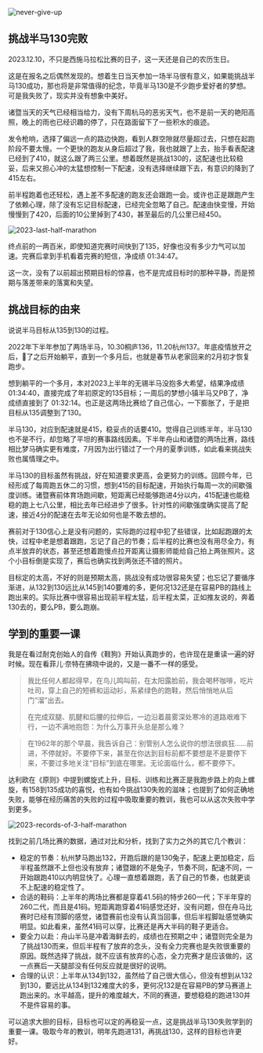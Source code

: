 
![never-give-up](https://circle-index.oss-cn-hangzhou.aliyuncs.com/half-marathon-challenge.png)

## 挑战半马130完败

2023.12.10，不只是西施马拉松比赛的日子，这一天还是自己的农历生日。

这是在报名之后偶然发现的。想着生日当天参加一场半马很有意义，如果能挑战半马130成功，那也将是非常值得的纪念，毕竟半马130是不少跑步爱好者的梦想。可是我失败了，现实并没有想象中美好。

诸暨当天的天气已经相当给力，没有下周杭马的恶劣天气，也不是前一天的艳阳高照，晚上的雨也已经识趣的停了，只在路面留下了一些积水的痕迹。

发令枪响，选择了偏远一点的路边快跑，看到人群空隙就尽量超过去，只想在起跑阶段不要太慢。一个更快的跑友从身后超过了我，我也就跟了上去，抬手看表配速已经到了410，就这么跟了两三公里。想着既然是挑战130的，这配速也比较稳妥，后来又担心冲的太猛想控制一下配速，没有选择继续跟下去，有意识的降到了415左右。

前半程跑着也还轻松，遇上差不多配速的跑友还会跟跑一会。或许也正是跟跑产生了依赖心理，除了没有忘记目标配速，已经完全忽略了自己。配速由快变慢，开始慢慢到了420，后面的10公里掉到了430，甚至最后的几公里已经450。

![2023-last-half-marathon](https://circle-index.oss-cn-hangzhou.aliyuncs.com/2023-last-half-marathon.png)

终点前的一两百米，即使知道完赛时间快到了135，好像也没有多少力气可以加速。完赛后拿到手机看着完赛的短信，净成绩 01:34:47。

这一次，没有了以前超出预期目标的惊喜，也不是完成目标时的那种平静，而是预期与落差带来的落寞和失望。

## 挑战目标的由来

说说半马目标从135到130的过程。

2022年下半年参加了两场半马，10.30桐庐136，11.20杭州137。年底疫情放开之后，🐑了之后开始躺平，直到一个多月后，也就是春节从老家回来的2月初才恢复跑步。

想到躺平的一个多月，本对2023上半年的无锡半马没抱多大希望，结果净成绩 01:34:40，直接完成了年初原定的135目标；一周后的梦想小镇半马又PB了，净成绩直接到了 01:32:14。也正是这两场比赛给了自己信心，一下膨胀了，于是把目标从135调整到了130。

半马130，对应到配速就是415，稳妥点的话要410。觉得自己训练半年，半马130也不是不行，却忽略了平坦的赛事路线因素。下半年舟山和诸暨的两场比赛，路线相比梦马确实更有难度，7月因为出行错过了一个月的夏季训练，如此看来挑战失败也属情理之中。

半马130的目标虽然有挑战，好在知道要求更高，会更努力的训练。回顾今年，已经形成了每周跑五休二的习惯，想到415的目标配速，开始执行每周一次的间歇强度训练。诸暨赛前体育场跑间歇，短距离已经能够跑进4分以内，415配速也能稳稳的跑上七八公里，相比去年已经进步了很多。针对性的间歇强度确实提高了配速，接近4分的配速在去年无论如何也是不敢去想的。

赛前对于130信心上是没有问题的，实际跑的过程中犯了些错误，比如起跑跟的太快，过程中老是想着跟跑，忘记了自己的节奏；后半程的比赛也没有用尽全力，有点半放弃的状态，甚至还想着跑慢点拉开距离让摄影师能给自己拍上两张照片。这个小目标倒是实现了，赛后也确实找到两张还不错的照片。

目标定的太高，不好的则是预期太高，挑战没有成功很容易失望；也忘记了要循序渐进，从132到130远比从145到140要难的多，更何况132还是在容易PB的路线上跑出来的。实际比赛中很容易出现前半程太猛，后半程太菜，正如推友说的，奔着130去的，要么PB，要么跑崩。

## 学到的重要一课

我是在看过耐克创始人的自传《鞋狗》开始认真跑步的，也许现在是重读一遍的好时候。现在看菲儿·奈特在拂晓中说的，又是一番不一样的感受。

> 我比任何人都起得早，在鸟儿鸣叫前，在太阳露脸前，我会喝杯咖啡，吃片吐司，穿上自己的短裤和运动衫，系紧绿色的跑鞋，然后悄悄地从后门“溜”出去。  
>    
> 在完成双腿、肌腱和后腰的拉伸后，一边沿着晨雾深处寒冷的道路艰难下行，一边不满地抱怨：为什么万事开头总是那么难？

> 在1962年的那个早晨，我告诉自己：别管别人怎么说你的想法很疯狂……前进，不停就好。不要停下来，甚至在你达到目标前都不要想是不是要停下来，不要过多地关注“目标”到底在哪里。无论面临什么，都不要停下。

达利欧在《原则》中提到螺旋式上升，目标、训练和比赛正是我跑步路上的向上螺旋，有158到135成功的喜悦，也有如今挑战130失败的滋味；也提到了如何正确地失败，能够在经历痛苦的失败的过程中吸取重要的教训，我也可以从这次失败中学到更多。

![2023-records-of-3-half-marathon](https://circle-index.oss-cn-hangzhou.aliyuncs.com/2023-records-of-3-half-marathon.png)

找到之前几场比赛的数据，通过对比和分析，找到了实力之外的其它几个教训：

- 稳定的节奏：杭州梦马跑出132，开跑后跟的是130兔子，配速上更加稳定，后半程虽然跟不上但也没有放弃；诸暨跟的不是兔子，节奏不同，配速不同，一开始跟跑410以内明显快了。心理一直想着跟跑，丢了自己的节奏，也就更谈不上配速的稳定性了。
- 合适的鞋码：上半年的两场比赛都是穿着41.5码的特步260一代；下半年穿的260二代，而且是41码。短距离跑穿着41码感觉还好，没有问题，但在舟马比赛时已经有顶脚的感觉，诸暨赛前也没有认真当回事，但后半程脚趾感觉确实明显。如此看来，虽然41码可以穿，比赛还是再大半码的鞋子更适合。
- 要全力以赴：舟山半马是冲着海鲜去的，成绩也在预期之中；诸暨则完全是为了挑战130而来，但后半程有了放弃的念头，没有全力完赛也是失败很重要的原因。既然选择了挑战，就不应该有放弃的心态，全力完赛才是应该做的，这一点赛后一天腿部没有任何反应就是很好的说明。
- 合理的认识：上半年从134到132，虽然给了自己很大信心，但没有想到从132到130，要远比从134到132难度大的多，更何况132是在容易PB的梦马赛道上跑出来的。水平越高，提升的难度越大，不同的赛道，要想稳稳的跑进130并不是件容易的事。

可以追求大胆的目标，目标也可以定的再稳妥一点，这是挑战半马130失败学到的重要一课。吸取今年的教训，明年先跑进131，再挑战130，这样的目标也许更好。
